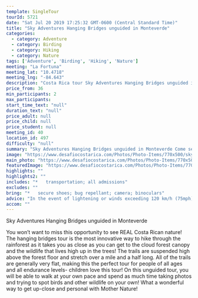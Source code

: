 ```yaml
---
template: SingleTour
tourId: 5721
date: "Sat Jul 20 2019 17:25:32 GMT-0600 (Central Standard Time)"
title: "Sky Adventures Hanging Bridges unguided in Monteverde"
categories: 
  - category: Adventure
  - category: Birding
  - category: Hiking
  - category: Nature
tags: ['Adventure', 'Birding', 'Hiking', 'Nature']
meeting: "La Fortuna"
meeting_lat: "10.4718"
meeting_lng: "-84.643"
description: "Costa Rica tour Sky Adventures Hanging Bridges unguided in Monteverde, id 5721"
price_from: 36
min_participants: 2
max_participants: 
start_time_text: "null"
duration_text: "null"
price_adult: null
price_child: null
price_student: null
meeting_id: 40
location_id: 497
difficulty: "null"
summary: "Sky Adventures Hanging Bridges unguided in Monteverde Come see the Costa Rican cloud forest from new heights – literally! See breathtaking views of the cloud forest and see lots of exotic wildlife and plants, from all the way up in the forest canopy! The hanging bridges tour is the most innovative way to hike through the rainforest as it takes you as close as you can get to the cloud forest canopy and the wildlife that lives high up in the trees. This is the p..."
image: "https://www.desafiocostarica.com/Photos/Photo-Items/770x500/sky-adventures-hanging-bridges---unguided---monteverde-2.jpg"
main_photo: "https://www.desafiocostarica.com/Photos/Photo-Items/770x500/sky-adventures-hanging-bridges---unguided---monteverde-2.jpg"
featuredImage: "https://www.desafiocostarica.com/Photos/Photo-Items/770x500/sky-adventures-hanging-bridges---unguided---monteverde-2.jpg"
highlights: ""
highlights2: ""
includes: "*   transportation; all admissions"
excludes: ""
bring: "*   secure shoes; bug repellant; camera; binoculars"
advice: "In the event of lightening or winds exceeding 120 km/h (75mph) Sky Trek will cancel its tours for safety reasons. Not recommended for pregnancy, persons with heart and bone disease, and any other physical suffering. You can only use equipment provided by the company. Children under 8 years are not permitted on Sky Trek."
accom: ""
---
```

Sky Adventures Hanging Bridges unguided in Monteverde

You won’t want to miss this opportunity to see REAL Costa Rican nature! The hanging bridges tour is the most innovative way to hike through the rainforest as it takes you as close as you can get to the cloud forest canopy and the wildlife that lives high up in the trees! The trails are suspended high above the forest floor and stretch over a mile and a half long. All of the trails are generally very flat, making this the perfect tour for people of all ages and all endurance levels- children love this tour! On this unguided tour, you will be able to walk at your own pace and spend as much time taking photos and trying to spot birds and other wildlife on your own! What a wonderful way to get up-close and personal with Mother Nature!